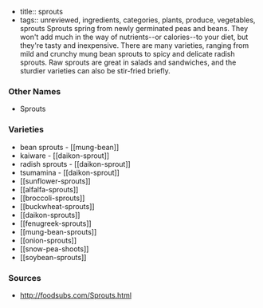 - title:: sprouts
- tags:: unreviewed, ingredients, categories, plants, produce, vegetables, sprouts
Sprouts spring from newly germinated peas and beans. They won't add much in the way of nutrients--or calories--to your diet, but they're tasty and inexpensive. There are many varieties, ranging from mild and crunchy mung bean sprouts to spicy and delicate radish sprouts. Raw sprouts are great in salads and sandwiches, and the sturdier varieties can also be stir-fried briefly.

### Other Names

* Sprouts

### Varieties

* bean sprouts - [[mung-bean]]
* kaiware - [[daikon-sprout]]
* radish sprouts - [[daikon-sprout]]
* tsumamina - [[daikon-sprout]]
* [[sunflower-sprouts]]
* [[alfalfa-sprouts]]
* [[broccoli-sprouts]]
* [[buckwheat-sprouts]]
* [[daikon-sprouts]]
* [[fenugreek-sprouts]]
* [[mung-bean-sprouts]]
* [[onion-sprouts]]
* [[snow-pea-shoots]]
* [[soybean-sprouts]]

### Sources
* http://foodsubs.com/Sprouts.html
